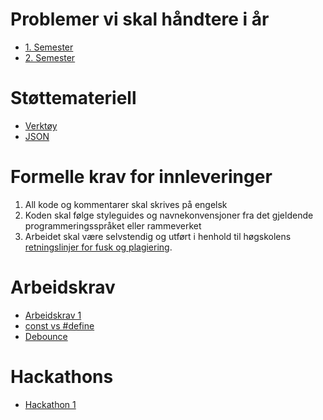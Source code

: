 # Problemer vi skal håndtere i år

- [1. Semester](software-engineering-problems.md)
- [2. Semester](software-engineering-problems.md)

# Støttemateriell

- [Verktøy](doc/tools/README.md)
- [JSON](doc/json/README.md)

# Formelle krav for innleveringer

1. All kode og kommentarer skal skrives på engelsk
1. Koden skal følge styleguides og navnekonvensjoner fra det gjeldende programmeringsspråket eller rammeverket
1. Arbeidet skal være selvstendig og utført i henhold til høgskolens [retningslinjer for fusk og plagiering](https://i.ntnu.no/oppgaveskriving/plagiering).

# Arbeidskrav

- [Arbeidskrav 1](Exercises/1/Exercises/README.md)
- [const vs #define](Exercises/ConstVsDefine/README.md)
- [Debounce](Exercises/Debounce/README.md)

# Hackathons

- [Hackathon 1](Hackathons/1/Exercises/README.md)
